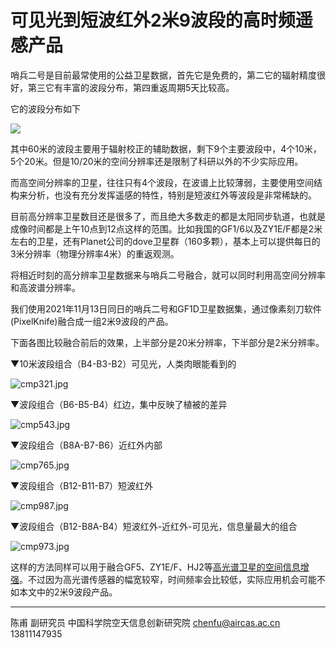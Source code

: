 # 可见光到短波红外2米9波段的高时频遥感产品

哨兵二号是目前最常使用的公益卫星数据，首先它是免费的，第二它的辐射精度很好，第三它有丰富的波段分布，第四重返周期5天比较高。

它的波段分布如下

![](http://www.digital-geography.com/wp-content/uploads/2013/11/Sentinel2_bands.jpg)

其中60米的波段主要用于辐射校正的辅助数据，剩下9个主要波段中，4个10米，5个20米。但是10/20米的空间分辨率还是限制了科研以外的不少实际应用。

而高空间分辨率的卫星，往往只有4个波段，在波谱上比较薄弱，主要使用空间结构来分析，也没有充分发挥遥感的特性，特别是短波红外等波段是非常稀缺的。

目前高分辨率卫星数目还是很多了，而且绝大多数走的都是太阳同步轨道，也就是成像时间都是上午10点到12点这样的范围。比如我国的GF1/6以及ZY1E/F都是2米左右的卫星，还有Planet公司的dove卫星群（160多颗），基本上可以提供每日的3米分辨率（物理分辨率4米）的重返观测。

将相近时刻的高分辨率卫星数据来与哨兵二号融合，就可以同时利用高空间分辨率和高波谱分辨率。

我们使用2021年11月13日同日的哨兵二号和GF1D卫星数据集，通过像素刻刀软件(PixelKnife)融合成一组2米9波段的产品。

下面各图比较融合前后的效果，上半部分是20米分辨率，下半部分是2米分辨率。

▼10米波段组合（B4-B3-B2）可见光，人类肉眼能看到的

![cmp321.jpg](https://s2.loli.net/2022/06/20/1fM9gQsV6b5JAcv.jpg)

▼波段组合（B6-B5-B4）红边，集中反映了植被的差异

![cmp543.jpg](https://s2.loli.net/2022/06/20/AmHnjEBNoCMDXrR.jpg)

▼波段组合（B8A-B7-B6）近红外内部

![cmp765.jpg](https://s2.loli.net/2022/06/20/3IgQvA2yEDmCWdN.jpg)

▼波段组合（B12-B11-B7）短波红外

![cmp987.jpg](https://s2.loli.net/2022/06/20/9HDUyvizTd2Fn3g.jpg)

▼波段组合（B12-B8A-B4）短波红外-近红外-可见光，信息量最大的组合

![cmp973.jpg](https://s2.loli.net/2022/06/20/KCQ9BcpZkrtuHLj.jpg)

这样的方法同样可以用于融合GF5、ZY1E/F、HJ2等[高光谱卫星的空间信息增强](discuss/discuss_hsi_dove.html)。不过因为高光谱传感器的幅宽较窄，时间频率会比较低，实际应用机会可能不如本文中的2米9波段产品。

---

陈甫 副研究员
中国科学院空天信息创新研究院
chenfu@aircas.ac.cn
13811147935